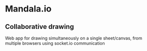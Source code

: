 # Mandala.io
## Collaborative drawing

Web app for drawing simultaneously on a single sheet/canvas, from multiple browsers using socket.io communication
